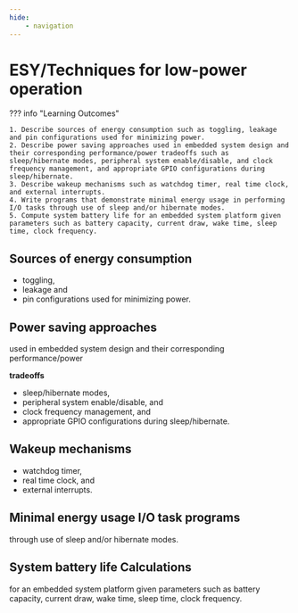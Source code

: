 ```yaml
---
hide:
    - navigation
---
```

# ESY/Techniques for low-power operation

??? info "Learning Outcomes"

    1. Describe sources of energy consumption such as toggling, leakage and pin configurations used for minimizing power.
    2. Describe power saving approaches used in embedded system design and their corresponding performance/power tradeoffs such as sleep/hibernate modes, peripheral system enable/disable, and clock frequency management, and appropriate GPIO configurations during sleep/hibernate.
    3. Describe wakeup mechanisms such as watchdog timer, real time clock, and external interrupts.
    4. Write programs that demonstrate minimal energy usage in performing I/O tasks through use of sleep and/or hibernate modes.
    5. Compute system battery life for an embedded system platform given parameters such as battery capacity, current draw, wake time, sleep time, clock frequency.

## Sources of energy consumption

- toggling, 
- leakage and 
- pin configurations used for minimizing power.

## Power saving approaches 

used in embedded system design and their corresponding performance/power 

**tradeoffs** 

- sleep/hibernate modes, 
- peripheral system enable/disable, and 
- clock frequency management, and 
- appropriate GPIO configurations during sleep/hibernate.


## Wakeup mechanisms

- watchdog timer, 
- real time clock, and 
- external interrupts.
  
## Minimal energy usage I/O task programs 

through use of sleep and/or hibernate modes.

## System battery life Calculations

for an embedded system platform given parameters such as battery capacity, current draw, wake time, sleep time, clock frequency.